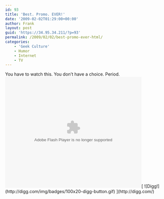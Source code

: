 ```yaml
---
id: 93
title: 'Best. Promo. EVER!'
date: '2009-02-02T01:29:00+00:00'
author: Frank
layout: post
guid: 'https://34.95.34.211/?p=93'
permalink: /2009/02/02/best-promo-ever-html/
categories:
    - 'Geek Culture'
    - Humor
    - Internet
    - TV
---
```


<div src="v5">You have to watch this. You don’t have a choice. Period.  
<embed allowfullscreen="true" allowscriptaccess="always" height="360" src="http://blip.tv/play/gcN76foxhPpK" type="application/x-shockwave-flash" width="440"></embed>[  
![Digg!](http://digg.com/img/badges/100x20-digg-button.gif)  ](http://digg.com/)

</div>